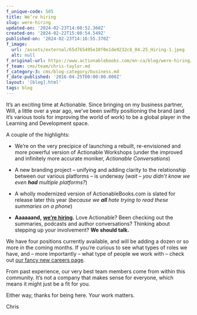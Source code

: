 ```yaml
---
f_unique-code: 505
title: We’re hiring
slug: were-hiring
updated-on: '2024-02-23T14:08:52.360Z'
created-on: '2024-02-22T15:08:54.549Z'
published-on: '2024-02-23T14:16:55.370Z'
f_image:
  url: /assets/external/65d765495e10f0e1de9232c8_04.25_Hiring-1.jpeg
  alt: null
f_original-url: https://www.actionablebooks.com/en-ca/blog/were-hiring/
f_team: cms/team/chris-taylor.md
f_category-3: cms/blog-category/business.md
f_date-published: '2016-04-25T00:00:00.000Z'
layout: '[blog].html'
tags: blog
---
```


It’s an exciting time at Actionable. Since bringing on my business partner, Will, a little over a year ago, we’ve been swiftly positioning the brand (and it’s various tools for improving the world of work) to be a global player in the Learning and Development space.

A couple of the highlights:

*   We’re on the very precipice of launching a rebuilt, re-envisioned and more powerful version of Actionable Workshops (under the improved and infinitely more accurate moniker, _Actionable Conversations_)

*   A new branding project – unifying and adding clarity to the relationship between our various platforms – is underway (_wait – you didn’t know we even_ **_had_** _multiple platforms?_)

*   A wholly modernized version of ActionableBooks.com is slated for release later this year (_because we_ **_all_** _hate trying to read these summaries on a phone_)

*   **Aaaaaand,** [**we’re hiring**](https://actionable.workable.com/)**.** Love Actionable? Been checking out the summaries, podcasts and author conversations? Thinking about stepping up your involvement? **We should talk.**

We have four positions currently available, and will be adding a dozen or so more in the coming months. If you’re curious to see what types of roles we have, and – more importantly – what type of people we work with – check out [our fancy new careers page](https://actionable.workable.com/).

From past experience, our very best team members come from within this community. It’s not a company that makes sense for everyone, which means it might just be a fit for you.

Either way, thanks for being here. Your work matters.

Chris
